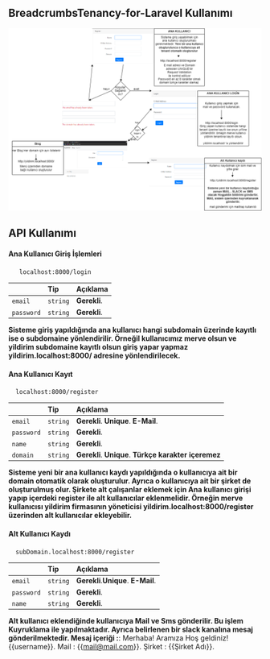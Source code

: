 
## BreadcrumbsTenancy-for-Laravel Kullanımı

![My animated logo](ReadMe.png)

## API Kullanımı

#### Ana Kullanıcı Giriş İşlemleri

```http
   localhost:8000/login
```

|  | Tip     | Açıklama                |
| :-------- | :------- | :------------------------- |
| `email` | `string` | **Gerekli**. |
| `password` | `string` | **Gerekli**. |

**Sisteme giriş yapıldığında ana kullanıcı hangi subdomain üzerinde kayıtlı ise o subdomaine yönlendirilir. Örneğil kullanıcımız merve olsun ve yildirim subdomaine kayıtlı olsun giriş yapar yapmaz yildirim.localhost:8000/ adresine yönlendirilecek.**




#### Ana Kullanıcı Kayıt

```http
  localhost:8000/register
```

|  | Tip     | Açıklama                |
| :-------- | :------- | :------------------------- |
| `email` | `string` | **Gerekli**. **Unique**. **E-Mail**. |
| `password` | `string` | **Gerekli**. |
| `name` | `string` | **Gerekli**. |
| `domain` | `string` | **Gerekli**. **Unique**. **Türkçe karakter içeremez** |

**Sisteme yeni bir ana kullanıcı kaydı yapıldığında o kullanıcıya ait bir domain otomatik olarak oluşturulur. Ayrıca o kullanıcıya ait bir şirket de oluşturulmuş olur. Şirkete alt çalışanlar eklemek için Ana kullanıcı girişi yapıp içerdeki register ile alt kullanıcılar eklenmelidir. Örneğin merve kullanıcısı yildirim firmasının yöneticisi yildirim.localhost:8000/register üzerinden alt kullanıcılar ekleyebilir.** 


#### Alt Kullanıcı Kaydı

```http
  subDomain.localhost:8000/register
```

|  | Tip     | Açıklama                |
| :-------- | :------- | :------------------------- |
| `email` | `string` | **Gerekli**.**Unique**. **E-Mail**.  |
| `password` | `string` | **Gerekli**. |
| `name` | `string` | **Gerekli**. | 

**Alt kullanıcı eklendiğinde kullanıcıya Mail ve Sms gönderilir. Bu işlem Kuyruklama ile yapılmaktadır. Ayrıca belirlenen bir slack kanalına mesaj gönderilmektedir. Mesaj içeriği :**:
Merhaba! Aramıza Hoş geldiniz! {{username}}. Mail : {{mail@mail.com}}. Şirket : {{Şirket Adı}}.


 
